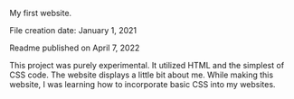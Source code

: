My first website.

File creation date:
January 1, 2021

Readme published on April 7, 2022

This project was purely experimental. It utilized HTML and the simplest 
of CSS code. The website displays a little bit about me. While making 
this website, I was learning how to incorporate basic CSS into my 
websites.
